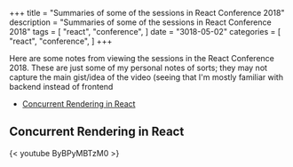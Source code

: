 +++
title = "Summaries of some of the sessions in React Conference 2018"
description = "Summaries of some of the sessions in React Conference 2018"
tags = [
    "react",
    "conference",
]
date = "3018-05-02"
categories = [
    "react",
    "conference",
]
+++

Here are some notes from viewing the sessions in the React Conference 2018. These are just some of my personal notes of sorts; they may not capture the main gist/idea of the video (seeing that I'm mostly familiar with backend instead of frontend

- [Concurrent Rendering in React](#concurrent-rendering-in-react)

## Concurrent Rendering in React

{< youtube ByBPyMBTzM0 >}
